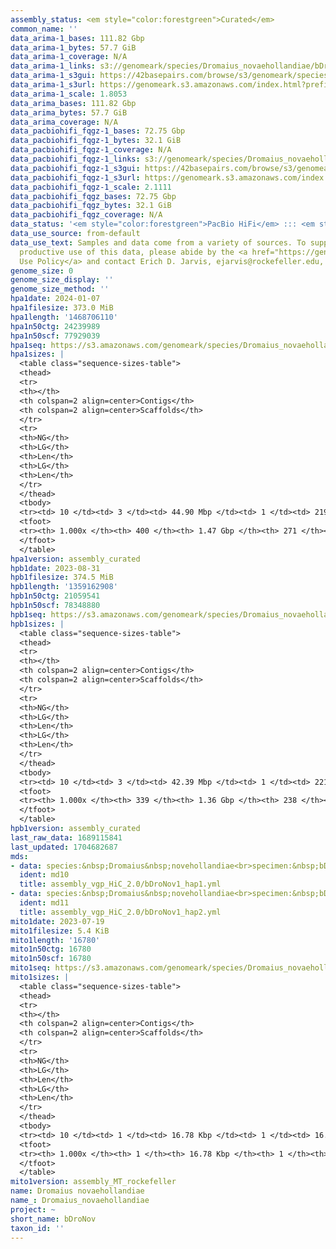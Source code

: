 ```yaml
---
assembly_status: <em style="color:forestgreen">Curated</em>
common_name: ''
data_arima-1_bases: 111.82 Gbp
data_arima-1_bytes: 57.7 GiB
data_arima-1_coverage: N/A
data_arima-1_links: s3://genomeark/species/Dromaius_novaehollandiae/bDroNov1/genomic_data/arima/<br>
data_arima-1_s3gui: https://42basepairs.com/browse/s3/genomeark/species/Dromaius_novaehollandiae/bDroNov1/genomic_data/arima/
data_arima-1_s3url: https://genomeark.s3.amazonaws.com/index.html?prefix=species/Dromaius_novaehollandiae/bDroNov1/genomic_data/arima/
data_arima-1_scale: 1.8053
data_arima_bases: 111.82 Gbp
data_arima_bytes: 57.7 GiB
data_arima_coverage: N/A
data_pacbiohifi_fqgz-1_bases: 72.75 Gbp
data_pacbiohifi_fqgz-1_bytes: 32.1 GiB
data_pacbiohifi_fqgz-1_coverage: N/A
data_pacbiohifi_fqgz-1_links: s3://genomeark/species/Dromaius_novaehollandiae/bDroNov1/genomic_data/pacbio_hifi/<br>
data_pacbiohifi_fqgz-1_s3gui: https://42basepairs.com/browse/s3/genomeark/species/Dromaius_novaehollandiae/bDroNov1/genomic_data/pacbio_hifi/
data_pacbiohifi_fqgz-1_s3url: https://genomeark.s3.amazonaws.com/index.html?prefix=species/Dromaius_novaehollandiae/bDroNov1/genomic_data/pacbio_hifi/
data_pacbiohifi_fqgz-1_scale: 2.1111
data_pacbiohifi_fqgz_bases: 72.75 Gbp
data_pacbiohifi_fqgz_bytes: 32.1 GiB
data_pacbiohifi_fqgz_coverage: N/A
data_status: '<em style="color:forestgreen">PacBio HiFi</em> ::: <em style="color:forestgreen">Arima</em>'
data_use_source: from-default
data_use_text: Samples and data come from a variety of sources. To support fair and
  productive use of this data, please abide by the <a href="https://genome10k.soe.ucsc.edu/data-use-policies/">Data
  Use Policy</a> and contact Erich D. Jarvis, ejarvis@rockefeller.edu, with any questions.
genome_size: 0
genome_size_display: ''
genome_size_method: ''
hpa1date: 2024-01-07
hpa1filesize: 373.0 MiB
hpa1length: '1468706110'
hpa1n50ctg: 24239989
hpa1n50scf: 77929039
hpa1seq: https://s3.amazonaws.com/genomeark/species/Dromaius_novaehollandiae/bDroNov1/assembly_curated/bDroNov1.hap1.cur.20240107.fasta.gz
hpa1sizes: |
  <table class="sequence-sizes-table">
  <thead>
  <tr>
  <th></th>
  <th colspan=2 align=center>Contigs</th>
  <th colspan=2 align=center>Scaffolds</th>
  </tr>
  <tr>
  <th>NG</th>
  <th>LG</th>
  <th>Len</th>
  <th>LG</th>
  <th>Len</th>
  </tr>
  </thead>
  <tbody>
  <tr><td> 10 </td><td> 3 </td><td> 44.90 Mbp </td><td> 1 </td><td> 219.53 Mbp </td></tr><tr><td> 20 </td><td> 7 </td><td> 38.96 Mbp </td><td> 2 </td><td> 170.27 Mbp </td></tr><tr><td> 30 </td><td> 10 </td><td> 37.44 Mbp </td><td> 3 </td><td> 131.77 Mbp </td></tr><tr><td> 40 </td><td> 15 </td><td> 27.06 Mbp </td><td> 4 </td><td> 87.99 Mbp </td></tr><tr style="background-color:#cccccc;"><td> 50 </td><td> 21 </td><td style="background-color:#88ff88;"> 24.24 Mbp </td><td> 6 </td><td style="background-color:#88ff88;"> 77.93 Mbp </td></tr><tr><td> 60 </td><td> 28 </td><td> 21.09 Mbp </td><td> 8 </td><td> 49.99 Mbp </td></tr><tr><td> 70 </td><td> 37 </td><td> 11.59 Mbp </td><td> 12 </td><td> 30.40 Mbp </td></tr><tr><td> 80 </td><td> 52 </td><td> 8.25 Mbp </td><td> 17 </td><td> 23.76 Mbp </td></tr><tr><td> 90 </td><td> 77 </td><td> 4.09 Mbp </td><td> 26 </td><td> 10.55 Mbp </td></tr><tr><td> 100 </td><td> 400 </td><td> 6.03 Kbp </td><td> 271 </td><td> 6.03 Kbp </td></tr></tbody>
  <tfoot>
  <tr><th> 1.000x </th><th> 400 </th><th> 1.47 Gbp </th><th> 271 </th><th> 1.47 Gbp </th></tr>
  </tfoot>
  </table>
hpa1version: assembly_curated
hpb1date: 2023-08-31
hpb1filesize: 374.5 MiB
hpb1length: '1359162908'
hpb1n50ctg: 21059541
hpb1n50scf: 78348880
hpb1seq: https://s3.amazonaws.com/genomeark/species/Dromaius_novaehollandiae/bDroNov1/assembly_curated/bDroNov1.hap2.cur.20230831.fasta.gz
hpb1sizes: |
  <table class="sequence-sizes-table">
  <thead>
  <tr>
  <th></th>
  <th colspan=2 align=center>Contigs</th>
  <th colspan=2 align=center>Scaffolds</th>
  </tr>
  <tr>
  <th>NG</th>
  <th>LG</th>
  <th>Len</th>
  <th>LG</th>
  <th>Len</th>
  </tr>
  </thead>
  <tbody>
  <tr><td> 10 </td><td> 3 </td><td> 42.39 Mbp </td><td> 1 </td><td> 221.26 Mbp </td></tr><tr><td> 20 </td><td> 6 </td><td> 36.73 Mbp </td><td> 2 </td><td> 171.07 Mbp </td></tr><tr><td> 30 </td><td> 10 </td><td> 33.96 Mbp </td><td> 3 </td><td> 131.88 Mbp </td></tr><tr><td> 40 </td><td> 15 </td><td> 26.96 Mbp </td><td> 4 </td><td> 87.01 Mbp </td></tr><tr style="background-color:#cccccc;"><td> 50 </td><td> 20 </td><td style="background-color:#88ff88;"> 21.06 Mbp </td><td> 5 </td><td style="background-color:#88ff88;"> 78.35 Mbp </td></tr><tr><td> 60 </td><td> 27 </td><td> 17.96 Mbp </td><td> 8 </td><td> 43.83 Mbp </td></tr><tr><td> 70 </td><td> 36 </td><td> 12.47 Mbp </td><td> 12 </td><td> 28.98 Mbp </td></tr><tr><td> 80 </td><td> 50 </td><td> 7.41 Mbp </td><td> 18 </td><td> 18.10 Mbp </td></tr><tr><td> 90 </td><td> 80 </td><td> 3.10 Mbp </td><td> 30 </td><td> 6.99 Mbp </td></tr><tr><td> 100 </td><td> 339 </td><td> 10.77 Kbp </td><td> 238 </td><td> 10.77 Kbp </td></tr></tbody>
  <tfoot>
  <tr><th> 1.000x </th><th> 339 </th><th> 1.36 Gbp </th><th> 238 </th><th> 1.36 Gbp </th></tr>
  </tfoot>
  </table>
hpb1version: assembly_curated
last_raw_data: 1689115841
last_updated: 1704682687
mds:
- data: species:&nbsp;Dromaius&nbsp;novehollandiae<br>specimen:&nbsp;bDroNov1<br>projects:&nbsp;<br>&nbsp;&nbsp;-&nbsp;vgp<br>data_location:&nbsp;S3<br>release_to:&nbsp;S3<br>haplotype_to_curate:&nbsp;hap1<br>hap1:&nbsp;s3://genomeark/species/Dromaius_novehollandiae/bDroNov1/assembly_vgp_HiC_2.0/bDroNov1.HiC.hap1.20230719.fasta.gz<br>hap2:&nbsp;s3://genomeark/species/Dromaius_novehollandiae/bDroNov1/assembly_vgp_HiC_2.0/bDroNov1.HiC.hap2.20230719.fasta.gz<br>pretext_hap1:&nbsp;s3://genomeark/species/Dromaius_novehollandiae/bDroNov1/assembly_vgp_HiC_2.0/evaluation/hap1/pretext/bDroNov1_hap1__s2_heatmap.pretext<br>pretext_hap2:&nbsp;s3://genomeark/species/Dromaius_novehollandiae/bDroNov1/assembly_vgp_HiC_2.0/evaluation/hap2/pretext/bDroNov1_hap2__s2_heatmap.pretext<br>kmer_spectra_img:&nbsp;s3://genomeark/species/Dromaius_novehollandiae/bDroNov1/assembly_vgp_HiC_2.0/evaluation/merqury/bDroNov1_png/<br>mito:&nbsp;s3://genomeark/species/Dromaius_novehollandiae/bDroNov1/assembly_MT_rockefeller/bDroNov1.MT.20230719.fasta.gz<br>pacbio_read_dir:&nbsp;s3://genomeark/species/Dromaius_novehollandiae/bDroNov1/genomic_data/pacbio_hifi/<br>pacbio_read_type:&nbsp;hifi<br>hic_read_dir:&nbsp;s3://genomeark/species/Dromaius_novehollandiae/bDroNov1/genomic_data/arima/<br>pipeline:<br>&nbsp;&nbsp;-&nbsp;hifiasm&nbsp;(0.19.3+galaxy0)<br>&nbsp;&nbsp;-&nbsp;yahs&nbsp;(1.2a.2+galaxy1)<br>assembled_by_group:&nbsp;Rockefeller<br>notes:&nbsp;This&nbsp;was&nbsp;a&nbsp;hifiasm-HiC&nbsp;assembly&nbsp;of&nbsp;bDroNov1,&nbsp;resulting&nbsp;in&nbsp;two&nbsp;complete&nbsp;haplotypes.&nbsp;We&nbsp;have&nbsp;confirmed&nbsp;metadata&nbsp;that&nbsp;this&nbsp;sample&nbsp;comes&nbsp;from&nbsp;a&nbsp;female&nbsp;bird.&nbsp;The&nbsp;k-mer&nbsp;spectra&nbsp;support&nbsp;this&nbsp;by&nbsp;implying&nbsp;a&nbsp;heterogametic&nbsp;sample,&nbsp;but&nbsp;the&nbsp;difference&nbsp;between&nbsp;the&nbsp;spectrum&nbsp;of&nbsp;each&nbsp;haplotype&nbsp;is&nbsp;less&nbsp;pronounced&nbsp;than&nbsp;it&nbsp;usually&nbsp;is&nbsp;for&nbsp;female&nbsp;birds.&nbsp;I&nbsp;think&nbsp;this&nbsp;is&nbsp;because&nbsp;ratites&nbsp;have&nbsp;uncharacteristically&nbsp;similar&nbsp;W&nbsp;and&nbsp;Z&nbsp;chromosomes,&nbsp;relative&nbsp;to&nbsp;other&nbsp;birds,&nbsp;according&nbsp;to&nbsp;the&nbsp;literature.&nbsp;This&nbsp;individual&nbsp;did&nbsp;not&nbsp;bionano&nbsp;data.&nbsp;HiC&nbsp;scaffolding&nbsp;was&nbsp;performed&nbsp;with&nbsp;yahs.&nbsp;The&nbsp;HiC&nbsp;prep&nbsp;was&nbsp;Arima&nbsp;kit&nbsp;2.&nbsp;The&nbsp;HiC&nbsp;reads&nbsp;needed&nbsp;to&nbsp;have&nbsp;5&nbsp;bp&nbsp;trimmed&nbsp;from&nbsp;the&nbsp;5'&nbsp;end&nbsp;due&nbsp;to&nbsp;adapter&nbsp;left&nbsp;over&nbsp;from&nbsp;the&nbsp;Arima&nbsp;library&nbsp;prep&nbsp;kit.&nbsp;
  ident: md10
  title: assembly_vgp_HiC_2.0/bDroNov1_hap1.yml
- data: species:&nbsp;Dromaius&nbsp;novehollandiae<br>specimen:&nbsp;bDroNov1<br>projects:&nbsp;<br>&nbsp;&nbsp;-&nbsp;vgp<br>data_location:&nbsp;S3<br>release_to:&nbsp;S3<br>haplotype_to_curate:&nbsp;hap2<br>hap1:&nbsp;s3://genomeark/species/Dromaius_novehollandiae/bDroNov1/assembly_vgp_HiC_2.0/bDroNov1.HiC.hap1.20230719.fasta.gz<br>hap2:&nbsp;s3://genomeark/species/Dromaius_novehollandiae/bDroNov1/assembly_vgp_HiC_2.0/bDroNov1.HiC.hap2.20230719.fasta.gz<br>pretext_hap1:&nbsp;s3://genomeark/species/Dromaius_novehollandiae/bDroNov1/assembly_vgp_HiC_2.0/evaluation/hap1/pretext/bDroNov1_hap1__s2_heatmap.pretext<br>pretext_hap2:&nbsp;s3://genomeark/species/Dromaius_novehollandiae/bDroNov1/assembly_vgp_HiC_2.0/evaluation/hap2/pretext/bDroNov1_hap2__s2_heatmap.pretext<br>kmer_spectra_img:&nbsp;s3://genomeark/species/Dromaius_novehollandiae/bDroNov1/assembly_vgp_HiC_2.0/evaluation/merqury/bDroNov1_png/<br>mito:&nbsp;s3://genomeark/species/Dromaius_novehollandiae/bDroNov1/assembly_MT_rockefeller/bDroNov1.MT.20230719.fasta.gz<br>pacbio_read_dir:&nbsp;s3://genomeark/species/Dromaius_novehollandiae/bDroNov1/genomic_data/pacbio_hifi/<br>pacbio_read_type:&nbsp;hifi<br>hic_read_dir:&nbsp;s3://genomeark/species/Dromaius_novehollandiae/bDroNov1/genomic_data/arima/<br>pipeline:<br>&nbsp;&nbsp;-&nbsp;hifiasm&nbsp;(0.19.3+galaxy0)<br>&nbsp;&nbsp;-&nbsp;yahs&nbsp;(1.2a.2+galaxy1)<br>assembled_by_group:&nbsp;Rockefeller<br>notes:&nbsp;This&nbsp;was&nbsp;a&nbsp;hifiasm-HiC&nbsp;assembly&nbsp;of&nbsp;bDroNov1,&nbsp;resulting&nbsp;in&nbsp;two&nbsp;complete&nbsp;haplotypes.&nbsp;We&nbsp;have&nbsp;confirmed&nbsp;metadata&nbsp;that&nbsp;this&nbsp;sample&nbsp;comes&nbsp;from&nbsp;a&nbsp;female&nbsp;bird.&nbsp;The&nbsp;k-mer&nbsp;spectra&nbsp;support&nbsp;this&nbsp;by&nbsp;implying&nbsp;a&nbsp;heterogametic&nbsp;sample,&nbsp;but&nbsp;the&nbsp;difference&nbsp;between&nbsp;the&nbsp;spectrum&nbsp;of&nbsp;each&nbsp;haplotype&nbsp;is&nbsp;less&nbsp;pronounced&nbsp;than&nbsp;it&nbsp;usually&nbsp;is&nbsp;for&nbsp;female&nbsp;birds.&nbsp;I&nbsp;think&nbsp;this&nbsp;is&nbsp;because&nbsp;ratites&nbsp;have&nbsp;uncharacteristically&nbsp;similar&nbsp;W&nbsp;and&nbsp;Z&nbsp;chromosomes,&nbsp;relative&nbsp;to&nbsp;other&nbsp;birds,&nbsp;according&nbsp;to&nbsp;the&nbsp;literature.&nbsp;This&nbsp;individual&nbsp;did&nbsp;not&nbsp;bionano&nbsp;data.&nbsp;HiC&nbsp;scaffolding&nbsp;was&nbsp;performed&nbsp;with&nbsp;yahs.&nbsp;The&nbsp;HiC&nbsp;prep&nbsp;was&nbsp;Arima&nbsp;kit&nbsp;2.&nbsp;The&nbsp;HiC&nbsp;reads&nbsp;needed&nbsp;to&nbsp;have&nbsp;5&nbsp;bp&nbsp;trimmed&nbsp;from&nbsp;the&nbsp;5'&nbsp;end&nbsp;due&nbsp;to&nbsp;adapter&nbsp;left&nbsp;over&nbsp;from&nbsp;the&nbsp;Arima&nbsp;library&nbsp;prep&nbsp;kit.&nbsp;
  ident: md11
  title: assembly_vgp_HiC_2.0/bDroNov1_hap2.yml
mito1date: 2023-07-19
mito1filesize: 5.4 KiB
mito1length: '16780'
mito1n50ctg: 16780
mito1n50scf: 16780
mito1seq: https://s3.amazonaws.com/genomeark/species/Dromaius_novaehollandiae/bDroNov1/assembly_MT_rockefeller/bDroNov1.MT.20230719.fasta.gz
mito1sizes: |
  <table class="sequence-sizes-table">
  <thead>
  <tr>
  <th></th>
  <th colspan=2 align=center>Contigs</th>
  <th colspan=2 align=center>Scaffolds</th>
  </tr>
  <tr>
  <th>NG</th>
  <th>LG</th>
  <th>Len</th>
  <th>LG</th>
  <th>Len</th>
  </tr>
  </thead>
  <tbody>
  <tr><td> 10 </td><td> 1 </td><td> 16.78 Kbp </td><td> 1 </td><td> 16.78 Kbp </td></tr><tr><td> 20 </td><td> 1 </td><td> 16.78 Kbp </td><td> 1 </td><td> 16.78 Kbp </td></tr><tr><td> 30 </td><td> 1 </td><td> 16.78 Kbp </td><td> 1 </td><td> 16.78 Kbp </td></tr><tr><td> 40 </td><td> 1 </td><td> 16.78 Kbp </td><td> 1 </td><td> 16.78 Kbp </td></tr><tr style="background-color:#cccccc;"><td> 50 </td><td> 1 </td><td style="background-color:#ff8888;"> 16.78 Kbp </td><td> 1 </td><td style="background-color:#ff8888;"> 16.78 Kbp </td></tr><tr><td> 60 </td><td> 1 </td><td> 16.78 Kbp </td><td> 1 </td><td> 16.78 Kbp </td></tr><tr><td> 70 </td><td> 1 </td><td> 16.78 Kbp </td><td> 1 </td><td> 16.78 Kbp </td></tr><tr><td> 80 </td><td> 1 </td><td> 16.78 Kbp </td><td> 1 </td><td> 16.78 Kbp </td></tr><tr><td> 90 </td><td> 1 </td><td> 16.78 Kbp </td><td> 1 </td><td> 16.78 Kbp </td></tr><tr><td> 100 </td><td> 1 </td><td> 16.78 Kbp </td><td> 1 </td><td> 16.78 Kbp </td></tr></tbody>
  <tfoot>
  <tr><th> 1.000x </th><th> 1 </th><th> 16.78 Kbp </th><th> 1 </th><th> 16.78 Kbp </th></tr>
  </tfoot>
  </table>
mito1version: assembly_MT_rockefeller
name: Dromaius novaehollandiae
name_: Dromaius_novaehollandiae
project: ~
short_name: bDroNov
taxon_id: ''
---
```

